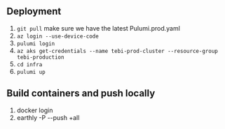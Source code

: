 ## Deployment

1. `git pull` make sure we have the latest Pulumi.prod.yaml
1. `az login --use-device-code`
1. `pulumi login`
1. `az aks get-credentials --name tebi-prod-cluster --resource-group tebi-production`
1. `cd infra`
1. `pulumi up`

## Build containers and push locally

1. docker login
1. earthly -P --push +all